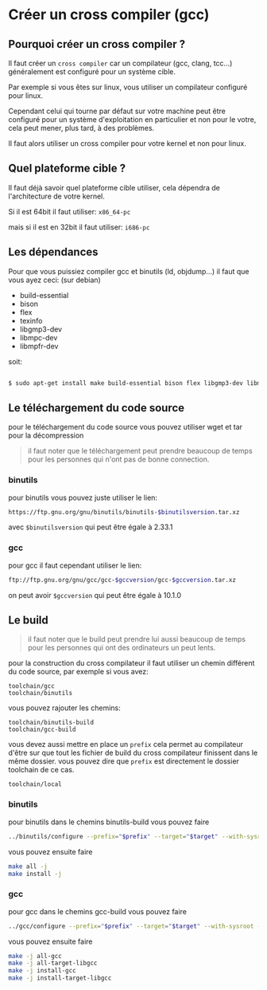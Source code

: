 
# Créer un cross compiler (gcc)

## Pourquoi créer un cross compiler ? 

Il faut créer un `cross compiler` car un compilateur (gcc, clang, tcc...) généralement est configuré pour un système cible. 

Par exemple si vous êtes sur linux, vous utiliser un compilateur configuré pour linux. 

Cependant celui qui tourne par défaut sur votre machine peut être configuré pour un système d'exploitation en particulier et non pour le votre, cela peut mener, plus tard, à des problèmes. 

Il faut alors utiliser un cross compiler pour votre kernel et non pour linux. 

## Quel plateforme cible ? 

Il faut déjà savoir quel plateforme cible utiliser, cela dépendra de l'architecture de votre kernel. 

Si il est 64bit il faut utiliser: 
`x86_64-pc`

mais si il est en 32bit il faut utiliser: 
`i686-pc`

## Les dépendances

Pour que vous puissiez compiler gcc et binutils (ld, objdump...) il faut que vous ayez ceci: (sur debian)

- build-essential
- bison
- flex
- texinfo
- libgmp3-dev
- libmpc-dev
- libmpfr-dev

soit: 
```bash

$ sudo apt-get install make build-essential bison flex libgmp3-dev libmpc-dev libmpfr-dev texinfo wget gcc binutils

```

## Le téléchargement du code source 

pour le téléchargement du code source vous pouvez utiliser wget et tar pour la décompression 

> il faut noter que le téléchargement peut prendre beaucoup de temps pour les personnes qui n'ont pas de bonne connection.

### binutils 
pour binutils vous pouvez juste utiliser le lien: 
```bash
https://ftp.gnu.org/gnu/binutils/binutils-$binutilsversion.tar.xz
```
avec `$binutilsversion` qui peut être égale à 2.33.1 

### gcc 

pour gcc il faut cependant utiliser le lien: 
```bash
ftp://ftp.gnu.org/gnu/gcc/gcc-$gccversion/gcc-$gccversion.tar.xz

```

on peut avoir `$gccversion` qui peut être égale à 10.1.0

## Le build

> il faut noter que le build peut prendre lui aussi beaucoup de temps pour les personnes qui ont des ordinateurs un peut lents.

pour la construction du cross compilateur il faut utiliser un chemin différent du code source, par exemple si vous avez: 
```
toolchain/gcc
toolchain/binutils
```
vous pouvez rajouter les chemins: 
```
toolchain/binutils-build
toolchain/gcc-build 
```

vous devez aussi mettre en place un `prefix` cela permet au compilateur d'être sur que tout les fichier de build du cross compilateur finissent dans le même dossier. vous pouvez dire que `prefix` est directement le dossier toolchain de ce cas. 

```
toolchain/local
```

### binutils 

pour binutils dans le chemins binutils-build vous pouvez faire 

```bash
../binutils/configure --prefix="$prefix" --target="$target" --with-sysroot --disable-nls --disable-werror 
```

vous pouvez ensuite faire 

```bash
make all -j
make install -j
```


### gcc 

pour gcc dans le chemins gcc-build vous pouvez faire 

```bash
../gcc/configure --prefix="$prefix" --target="$target" --with-sysroot --disable-nls --enable-languages=c,c++ --with-newlib
```

vous pouvez ensuite faire 

```bash
make -j all-gcc 
make -j all-target-libgcc
make -j install-gcc 
make -j install-target-libgcc
```
